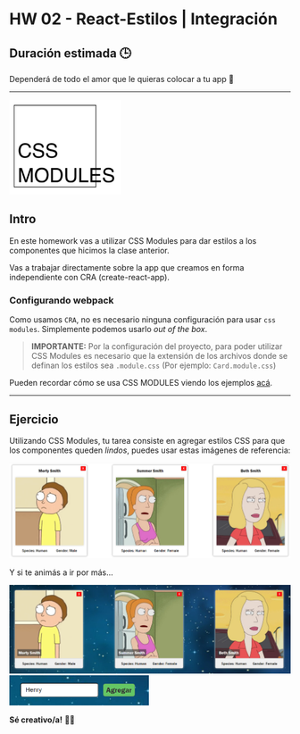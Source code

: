 # HW 02 - React-Estilos | Integración

## Duración estimada 🕒

Dependerá de todo el amor que le quieras colocar a tu app 💛

---

<img src='../img/cssModules-logo.png' width='200px'/>

## Intro

En este homework vas a utilizar CSS Modules para dar estilos a los componentes que hicimos la clase anterior.

Vas a trabajar directamente sobre la app que creamos en forma independiente con CRA (create-react-app).

### Configurando webpack

Como usamos `CRA`, no es necesario ninguna configuración para usar `css modules`. Simplemente podemos usarlo *out of the box*.

>__IMPORTANTE:__ Por la configuración del proyecto, para poder utilizar CSS Modules es necesario que la extensión de los archivos donde se definan los estilos sea `.module.css` (Por ejemplo: `Card.module.css`)

Pueden recordar cómo se usa CSS MODULES viendo los ejemplos [acá](https://css-modules.github.io/webpack-demo/).

---

## Ejercicio

Utilizando CSS Modules, tu tarea consiste en agregar estilos CSS para que los componentes queden *lindos*, puedes usar estas imágenes de referencia:

<img src='../img/cards.png' width='600px'/>

Y si te animás a ir por más...

<img src='../img/cards2.png' width='600px'/>

<img src='../img/Searchbar.png' width='250px'/>


**Sé creativo/a!** 🧑‍🎨
